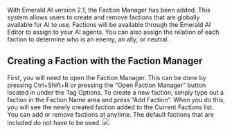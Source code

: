 With Emerald AI version 2.1, the Faction Manager has been added. This system allows users to create and remove factions that are globally available for AI to use. Factions will be available through the Emerald AI Editor to assign to your AI agents. You can also assign the relation of each faction to determine who is an enemy, an ally, or neutral.

## Creating a Faction with the Faction Manager
First, you will need to open the Faction Manager. This can be done by pressing Ctrl+Shift+R or pressing the “Open Faction Manager” button located in under the Tag Options. To create a new faction, simply type out a faction in the Faction Name area and press “Add Faction”. When you do this, you will see the newly created faction added to the Current Factions list. You can add or remove factions at anytime. The default factions that are included do not have to be used.
![](https://i.imgur.com/9oMd2E1.gif)
